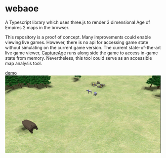 # webaoe

A Typescript library which uses three.js to render 3 dimensional Age of Empires 2 maps in the browser.

This repository is a proof of concept. Many improvements could enable viewing live games. However, there is no api for accessing game state without simulating on the current game version. The current state-of-the-art live game viewer, [CaptureAge](https://captureage.com/) runs along side the game to access in-game state from memory. Nevertheless, this tool could serve as an accessible map analysis tool.

[demo](https://jdekarske.github.io/webaoe/)
![screenshot](./webaoe.png)

